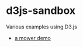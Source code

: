 d3js-sandbox
============

Various examples using D3.js
* [a mower demo](http://bertranddechoux.github.io/d3js-sandbox/mower-demo/index.html)

